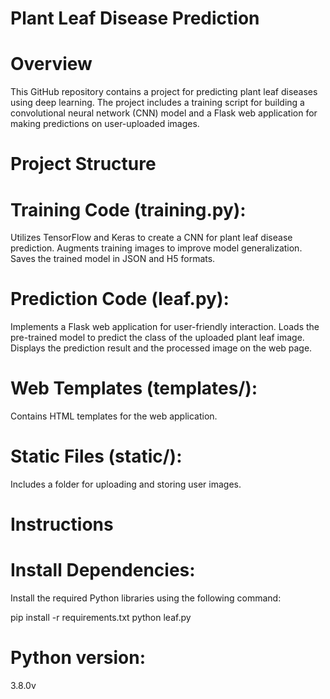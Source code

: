 # Plant Leaf Disease Prediction
# Overview
This GitHub repository contains a project for predicting plant leaf diseases using deep learning. The project includes a training script for building a convolutional neural network (CNN) model and a Flask web application for making predictions on user-uploaded images.

# Project Structure
# Training Code (training.py):

Utilizes TensorFlow and Keras to create a CNN for plant leaf disease prediction.
Augments training images to improve model generalization.
Saves the trained model in JSON and H5 formats.

# Prediction Code (leaf.py):

Implements a Flask web application for user-friendly interaction.
Loads the pre-trained model to predict the class of the uploaded plant leaf image.
Displays the prediction result and the processed image on the web page.

# Web Templates (templates/):

Contains HTML templates for the web application.
# Static Files (static/):
Includes a folder for uploading and storing user images.

# Instructions
# Install Dependencies:
Install the required Python libraries using the following command:

pip install -r requirements.txt
python leaf.py

# Python version:
3.8.0v
